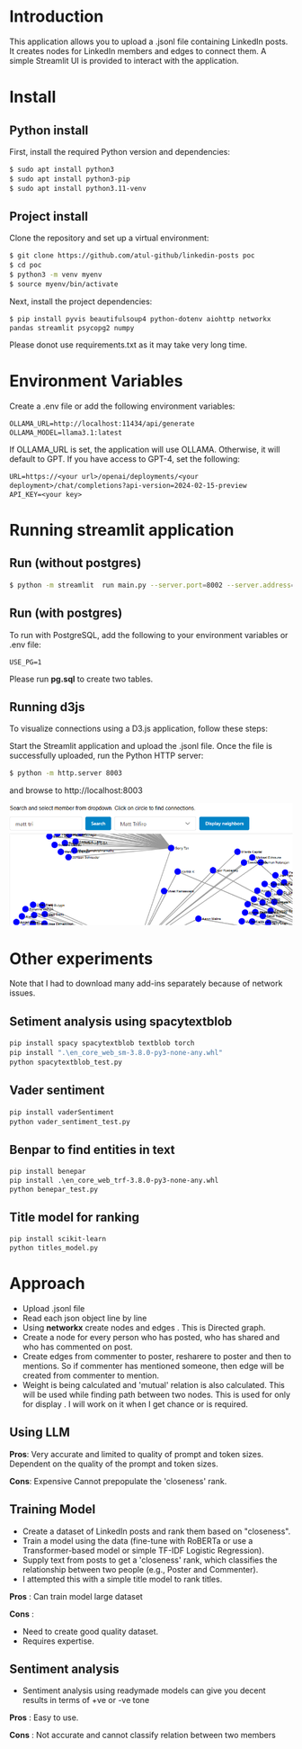 # Introduction

This application allows you to upload a .jsonl file containing LinkedIn posts. It creates nodes for LinkedIn members and edges to connect them. A simple Streamlit UI is provided to interact with the application.

# Install


## Python install
First, install the required Python version and dependencies:

```sh
$ sudo apt install python3
$ sudo apt install python3-pip
$ sudo apt install python3.11-venv
```

## Project install
Clone the repository and set up a virtual environment:

```sh
$ git clone https://github.com/atul-github/linkedin-posts poc
$ cd poc
$ python3 -m venv myenv
$ source myenv/bin/activate
```

Next, install the project dependencies:

```
$ pip install pyvis beautifulsoup4 python-dotenv aiohttp networkx pandas streamlit psycopg2 numpy

```
Please donot use requirements.txt as it may take very long time.


# Environment Variables
Create a .env file or add the following environment variables:

```
OLLAMA_URL=http://localhost:11434/api/generate
OLLAMA_MODEL=llama3.1:latest
```
If OLLAMA_URL is set, the application will use OLLAMA. Otherwise, it will default to GPT. 
If you have access to GPT-4, set the following:
```
URL=https://<your url>/openai/deployments/<your deployment>/chat/completions?api-version=2024-02-15-preview
API_KEY=<your key>
```

# Running streamlit application

## Run (without postgres)

```sh
$ python -m streamlit  run main.py --server.port=8002 --server.address=localhost --server.maxUploadSize=900
```

## Run (with postgres)

To run with PostgreSQL, add the following to your environment variables or .env file:

```
USE_PG=1
```
Please run **pg.sql** to create two tables.

## Running d3js
To visualize connections using a D3.js application, follow these steps:

Start the Streamlit application and upload the .jsonl file.
    Once the file is successfully uploaded, run the Python HTTP server:

    
```sh
$ python -m http.server 8003
```

and browse to http://localhost:8003 

![alt text](image-1.png)



# Other experiments

Note that I had to download many add-ins separately because of network issues.

## Setiment analysis using spacytextblob

```sh
pip install spacy spacytextblob textblob torch
pip install ".\en_core_web_sm-3.8.0-py3-none-any.whl"
python spacytextblob_test.py
```

## Vader sentiment

```sh
pip install vaderSentiment
python vader_sentiment_test.py
```

## Benpar to find entities in text
```
pip install benepar
pip install .\en_core_web_trf-3.8.0-py3-none-any.whl
python benepar_test.py
```

## Title model for ranking
```
pip install scikit-learn
python titles_model.py
```

# Approach

* Upload .jsonl file
* Read each json object line by line
* Using **networkx** create nodes and edges . This is Directed graph.
* Create a node for every person who has posted, who has shared and who has commented on post.
* Create edges from commenter to poster, resharere to poster and then to mentions. So if commenter has mentioned someone, then edge will be created from commenter to mention.
* Weight is being calculated and 'mutual' relation is also calculated. This will be used while finding path between two nodes. This is used for only for display . I will work on it when I get chance or is required.

## Using LLM

**Pros**: 
Very accurate and limited to quality of prompt and token sizes.
Dependent on the quality of the prompt and token sizes.

**Cons**: 
Expensive
Cannot prepopulate the 'closeness' rank.


## Training Model
* Create a dataset of LinkedIn posts and rank them based on "closeness".
* Train a model using the data (fine-tune with RoBERTa or use a Transformer-based model or simple TF-IDF Logistic Regression).
* Supply text from posts to get a 'closeness' rank, which classifies the relationship between two people (e.g., Poster and Commenter).
* I attempted this with a simple title model to rank titles.

**Pros** : 
Can train model large dataset

**Cons** : 
* Need to create good quality dataset.
* Requires expertise. 

## Sentiment analysis

* Sentiment analysis using readymade models can give you decent results in terms of +ve or -ve tone

**Pros** : 
Easy to use.

**Cons** : 
Not accurate and cannot classify relation between two members





















